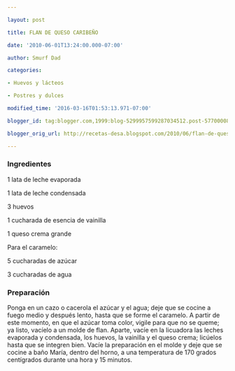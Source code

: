 ```yaml
---

layout: post

title: FLAN DE QUESO CARIBEÑO

date: '2010-06-01T13:24:00.000-07:00'

author: Smurf Dad

categories:

- Huevos y lácteos

- Postres y dulces

modified_time: '2016-03-16T01:53:13.971-07:00'

blogger_id: tag:blogger.com,1999:blog-5299957599287034512.post-5770000846058593328

blogger_orig_url: http://recetas-desa.blogspot.com/2010/06/flan-de-queso-caribeno.html

---
```


<h3>Ingredientes</h3>

1 lata de leche evaporada

1 lata de leche condensada

3 huevos

1 cucharada de esencia de vainilla

1 queso crema grande

Para el caramelo:

5 cucharadas de azúcar

3 cucharadas de agua

<h3>Preparación</h3>

Ponga en un cazo o cacerola el azúcar y el agua; deje que se cocine a fuego medio y después lento, hasta que se forme el caramelo. A partir de este momento, en que el azúcar toma color, vigile para que no se queme; ya listo, vacíelo a un molde de flan. Aparte, vacíe en la licuadora las leches evaporada y condensada, los huevos, la vainilla y el queso crema; licúelos hasta que se integren bien. Vacíe la preparación en el molde y deje que se cocine a baño María, dentro del horno, a una temperatura de 170 grados centígrados durante una hora y 15 minutos.